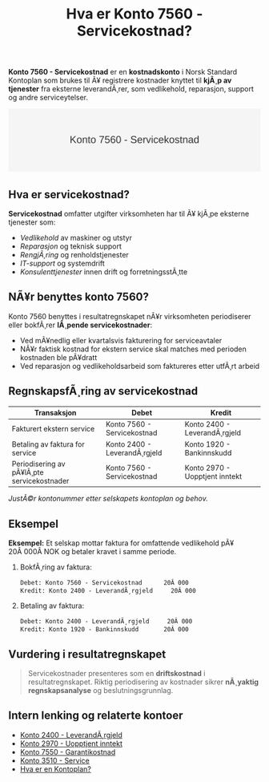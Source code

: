﻿---
title: "Hva er Konto 7560 - Servicekostnad?"
meta_title: "7560-servicekostnad"
meta_description: '**Konto 7560 - Servicekostnad** er en **kostnadskonto** i Norsk Standard Kontoplan som brukes til Ã¥ registrere kostnader knyttet til **kjÃ¸p av tjenester** fra...'
slug: 7560-servicekostnad
type: blog
layout: pages/single
---

**Konto 7560 - Servicekostnad** er en **kostnadskonto** i Norsk Standard Kontoplan som brukes til Ã¥ registrere kostnader knyttet til **kjÃ¸p av tjenester** fra eksterne leverandÃ¸rer, som vedlikehold, reparasjon, support og andre serviceytelser.

![Illustrasjon av konto 7560 Servicekostnad](7560-servicekostnad-image.svg)

## Hva er servicekostnad?

**Servicekostnad** omfatter utgifter virksomheten har til Ã¥ kjÃ¸pe eksterne tjenester som:

* *Vedlikehold* av maskiner og utstyr
* *Reparasjon* og teknisk support
* *RengjÃ¸ring* og renholdstjenester
* *IT-support* og systemdrift
* *Konsulenttjenester* innen drift og forretningsstÃ¸tte

## NÃ¥r benyttes konto 7560?

Konto 7560 benyttes i resultatregnskapet nÃ¥r virksomheten periodiserer eller bokfÃ¸rer **lÃ¸pende servicekostnader**:

* Ved mÃ¥nedlig eller kvartalsvis fakturering for serviceavtaler
* NÃ¥r faktisk kostnad for ekstern service skal matches med perioden kostnaden ble pÃ¥dratt
* Ved reparasjon og vedlikeholdsarbeid som faktureres etter utfÃ¸rt arbeid

## RegnskapsfÃ¸ring av servicekostnad

| Transaksjon                                | Debet                          | Kredit                     |
|--------------------------------------------|--------------------------------|----------------------------|
| Fakturert ekstern service                  | Konto 7560 - Servicekostnad    | Konto 2400 - LeverandÃ¸rgjeld |
| Betaling av faktura for service            | Konto 2400 - LeverandÃ¸rgjeld   | Konto 1920 - Bankinnskudd  |
| Periodisering av pÃ¥lÃ¸pte servicekostnader  | Konto 7560 - Servicekostnad    | Konto 2970 - Uopptjent inntekt |

_*JustÃ©r kontonummer etter selskapets kontoplan og behov.*_

## Eksempel

**Eksempel:** Et selskap mottar faktura for omfattende vedlikehold pÃ¥ 20Â 000Â NOK og betaler kravet i samme periode.

1. BokfÃ¸ring av faktura:

   ```text
   Debet: Konto 7560 - Servicekostnad      20Â 000
   Kredit: Konto 2400 - LeverandÃ¸rgjeld     20Â 000
   ```

2. Betaling av faktura:

   ```text
   Debet: Konto 2400 - LeverandÃ¸rgjeld     20Â 000
   Kredit: Konto 1920 - Bankinnskudd       20Â 000
   ```

## Vurdering i resultatregnskapet

> Servicekostnader presenteres som en **driftskostnad** i resultatregnskapet. Riktig periodisering av kostnader sikrer **nÃ¸yaktig regnskapsanalyse** og beslutningsgrunnlag.

## Intern lenking og relaterte kontoer

* [Konto 2400 - LeverandÃ¸rgjeld](/blogs/kontoplan/2400-leverandorgjeld "Konto 2400 - LeverandÃ¸rgjeld i Norsk Standard Kontoplan")
* [Konto 2970 - Uopptjent inntekt](/blogs/kontoplan/2970-uopptjent-inntekt "Konto 2970 - Uopptjent inntekt i Norsk Standard Kontoplan")
* [Konto 7550 - Garantikostnad](/blogs/kontoplan/7550-garantikostnad "Konto 7550 - Garantikostnad: Definisjon, regnskapsfÃ¸ring og eksempler")
* [Konto 3510 - Service](/blogs/kontoplan/3510-service "Konto 3510 - Service: Inntekter fra serviceytelser og eksempler")
* [Hva er en Kontoplan?](/blogs/regnskap/hva-er-kontoplan "Hva er en Kontoplan? Komplett Guide til Kontoplaner i Norsk Regnskap")

